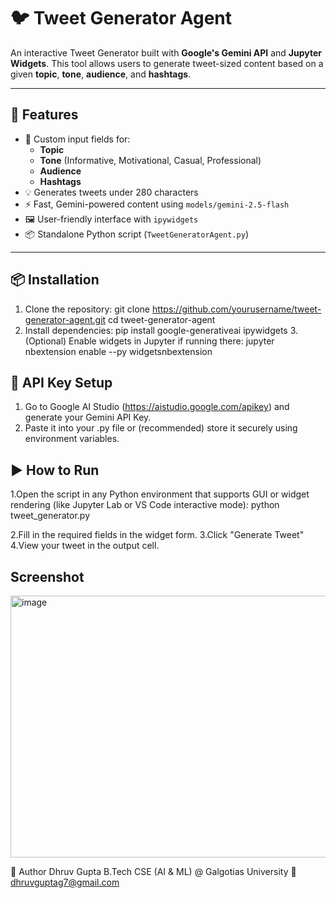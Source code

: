 # 🐦 Tweet Generator Agent

An interactive Tweet Generator built with **Google's Gemini API** and **Jupyter Widgets**. This tool allows users to generate tweet-sized content based on a given **topic**, **tone**, **audience**, and **hashtags**.

---

## 🚀 Features

- 🎯 Custom input fields for:
  - **Topic**
  - **Tone** (Informative, Motivational, Casual, Professional)
  - **Audience**
  - **Hashtags**
- 💡 Generates tweets under 280 characters
- ⚡ Fast, Gemini-powered content using `models/gemini-2.5-flash`
- 🖼️ User-friendly interface with `ipywidgets`
- 📦 Standalone Python script (`TweetGeneratorAgent.py`)

---
## 📦 Installation

1. Clone the repository:
   git clone https://github.com/yourusername/tweet-generator-agent.git
   cd tweet-generator-agent
2. Install dependencies:
   pip install google-generativeai ipywidgets
3.(Optional) Enable widgets in Jupyter if running there:
   jupyter nbextension enable --py widgetsnbextension
   
## 🔐 API Key Setup
1. Go to Google AI Studio (https://aistudio.google.com/apikey) and generate your Gemini API Key.
2. Paste it into your .py file or (recommended) store it securely using environment variables.

## ▶️ How to Run

1.Open the script in any Python environment that supports GUI or widget rendering (like Jupyter Lab or VS Code interactive mode):
  python tweet_generator.py

2.Fill in the required fields in the widget form.
3.Click "Generate Tweet"
4.View your tweet in the output cell.

## Screenshot
<img width="1518" height="419" alt="image" src="https://github.com/user-attachments/assets/24591a29-3515-47db-8a96-67f701ea3fe4" />

👤 Author
Dhruv Gupta
B.Tech CSE (AI & ML) @ Galgotias University
📧 dhruvguptag7@gmail.com


